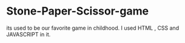 # Stone-Paper-Scissor-game
its used to be our favorite game in childhood. I used HTML  , CSS  and  JAVASCRIPT in it.
